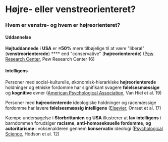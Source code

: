 # Højre- eller venstreorienteret?

### Hvem er venstre- og hvem er højreorienteret?

#### Uddannelse

**Højtuddannede** i **USA** er **≈50%** mere tilbøjelige til at være "liberal" (**venstreorienterede**) **** end "conservative" (**højreorienterede**) ([Pew Research Center](https://www.pewresearch.org/politics/2016/04/26/a-wider-ideological-gap-between-more-and-less-educated-adults/), Pew Research Center 16)

#### Intelligens

Personer med social-kulturelle, økonomisk-hierarkiske **højreorienterede** holdninger og etniske fordomme har signifikant svagere **følelsesmæssige** og **kognitive** evner ([American Psychological Association](https://psycnet.apa.org/doiLanding?doi=10.1037%2Femo0000497), Van Hiel et al. 19)

Personer med **højreorienterede** ideologiske holdninger og racemæssige fordomme har lavere **følelsesmæssig intelligens** ([Elsevier](https://www.sciencedirect.com/science/article/abs/pii/S0191886917300181), Onraet et al. 17)

Kæmpe undersøgelse i **Storbrittanien** og **USA** illustrerer at **lav intelligens** i barndommen forudsiger **racisme**, **anti-homoseksuelle fordomme**, **og autoritarisme** i voksenalderen gennem **konservativ** ideologi ([Psychological Science](https://journals.sagepub.com/doi/abs/10.1177/0956797611421206), Hodson et al. 12)
